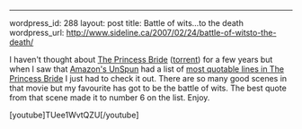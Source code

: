 --- 
wordpress_id: 288
layout: post
title: Battle of wits...to the death
wordpress_url: http://www.sideline.ca/2007/02/24/battle-of-witsto-the-death/

I haven't thought about <a href="http://imdb.com/title/tt0093779/">The Princess Bride</a> (<a href="http://www.mininova.org/tor/30999">torrent</a>) for a few years but when I saw that <a href="http://unspun.amazon.com/">Amazon's UnSpun</a> had a list of <a href="http://unspun.amazon.com/list/show/3777">most quotable lines in The Princess Bride</a> I just had to check it out.  There are so many good scenes in that movie but my favourite has got to be the battle of wits.  The best quote from that scene made it to number 6 on the list.  Enjoy.

[youtube]TUee1WvtQZU[/youtube]
